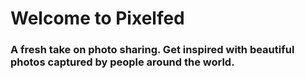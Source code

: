 # Welcome to Pixelfed

### A fresh take on photo sharing. Get inspired with beautiful photos captured by people around the world.